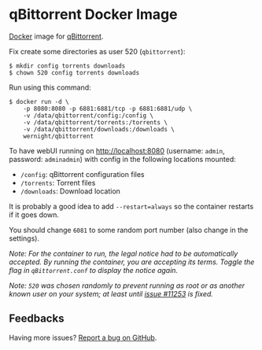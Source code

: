 qBittorrent Docker Image
========================

[Docker](https://www.docker.com/) image for [qBittorrent](http://www.qbittorrent.org/).

Fix create some directories as user 520 (`qbittorrent`):

    $ mkdir config torrents downloads
    $ chown 520 config torrents downloads

Run using this command:

	$ docker run -d \
		-p 8080:8080 -p 6881:6881/tcp -p 6881:6881/udp \
		-v /data/qbittorrent/config:/config \
		-v /data/qbittorrent/torrents:/torrents \
		-v /data/qbittorrent/downloads:/downloads \
		wernight/qbittorrent

To have webUI running on [http://localhost:8080](http://localhost:8080) (username: `admin`, password: `adminadmin`) with config in the following locations mounted:

  * `/config`: qBittorrent configuration files
  * `/torrents`: Torrent files
  * `/downloads`: Download location

It is probably a good idea to add `--restart=always` so the container restarts if it goes down.

You should change `6081` to some random  port number (also change in the settings).

_Note: For the container to run, the legal notice had to be automatically accepted. By running the container, you are accepting its terms. Toggle the flag in `qBittorrent.conf` to display the notice again._

_Note: `520` was chosen randomly to prevent running as root or as another known user on your system; at least until [issue #11253](https://github.com/docker/docker/pull/11253) is fixed._


Feedbacks
---------

Having more issues? [Report a bug on GitHub](https://github.com/wernight/docker-qbittorrent/issues).
